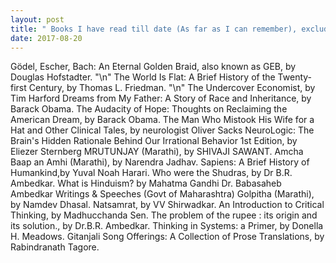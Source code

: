 ```yaml
---
layout: post
title: " Books I have read till date (As far as I can remember), excluding textbooks ofcourse "
date: 2017-08-20
---
```


Gödel, Escher, Bach: An Eternal Golden Braid, also known as GEB, by Douglas Hofstadter. "\n"
The World Is Flat: A Brief History of the Twenty-first Century, by Thomas L. Friedman. "\n"
The Undercover Economist, by Tim Harford
Dreams from My Father: A Story of Race and Inheritance, by Barack Obama.
The Audacity of Hope: Thoughts on Reclaiming the American Dream, by Barack Obama.
The Man Who Mistook His Wife for a Hat and Other Clinical Tales, by neurologist Oliver Sacks
NeuroLogic: The Brain's Hidden Rationale Behind Our Irrational Behavior 1st Edition, by Eliezer Sternberg
MRUTUNJAY (Marathi), by SHIVAJI SAWANT.
Amcha Baap an Amhi (Marathi), by Narendra Jadhav.
Sapiens: A Brief History of Humankind,by Yuval Noah Harari.
Who were the Shudras, by Dr B.R. Ambedkar.
What is Hinduism? by Mahatma Gandhi
Dr. Babasaheb Ambedkar Writings & Speeches (Govt of Maharashtra)
Golpitha (Marathi), by Namdev Dhasal.
Natsamrat, by VV Shirwadkar.
An Introduction to Critical Thinking, by Madhucchanda Sen.
The problem of the rupee : its origin and its solution., by Dr.B.R. Ambedkar.
Thinking in Systems: a Primer, by Donella H. Meadows.
Gitanjali Song Offerings: A Collection of Prose Translations, by Rabindranath Tagore.
